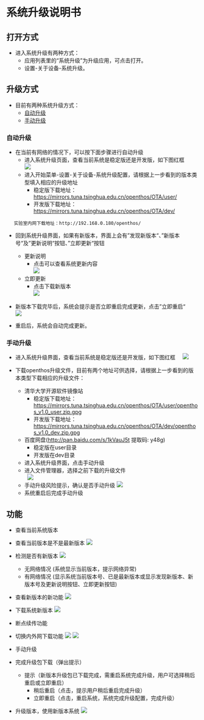 # 系统升级说明书

## 打开方式

- 进入系统升级有两种方式：
   - 应用列表里的“系统升级”为升级应用，可点击打开。
   - 设置-关于设备-系统升级。

## 升级方式

- 目前有两种系统升级方式：
   - [自动升级](#自动升级)
   - [手动升级](#手动升级)

### 自动升级

- 在当前有网络的情况下，可以按下面步骤进行自动升级
   - 进入系统升级页面，查看当前系统是稳定版还是开发版，如下图红框     
   ![](pic/xitongshezhi/mupdate.png)
   - 进入开始菜单-设置-关于设备-系统升级配置，请根据上一步看到的版本类型填入相应的升级地址
      - 稳定版下载地址：https://mirrors.tuna.tsinghua.edu.cn/openthos/OTA/user/
      - 开发版下载地址：https://mirrors.tuna.tsinghua.edu.cn/openthos/OTA/dev/
           
      ```实验室内网下载地址：http://192.168.0.180/openthos/```
   
   - 回到系统升级界面，如果有新版本，界面上会有”发现新版本“、”新版本号“及”更新说明“按钮、”立即更新“按钮
      - 更新说明     
         - 点击可以查看系统更新内容     
   ![](pic/shengji/update_instructions.png)
      - 立即更新     
         - 点击下载新版本     
   ![](pic/shengji/ota_update.png)
   
   - 新版本下载完毕后，系统会提示是否立即重启完成更新，点击”立即重启“     
      ![](pic/shengji/ota_now_restart.png)
   - 重启后，系统会自动完成更新。

### 手动升级

- 进入系统升级界面，查看当前系统是稳定版还是开发版，如下图红框     
![](pic/xitongshezhi/mupdate.png)

- 下载openthos升级文件，目前有两个地址可供选择，请根据上一步看到的版本类型下载相应的升级文件：
   - 清华大学开源软件镜像站
      - 稳定版下载地址：https://mirrors.tuna.tsinghua.edu.cn/openthos/OTA/user/openthos_v1.0_user.zip.gpg
      - 开发版下载地址：https://mirrors.tuna.tsinghua.edu.cn/openthos/OTA/dev/openthos_v1.0_dev.zip.gpg
   - 百度网盘(http://pan.baidu.com/s/1kVauJ5t 提取码: y48g)
      - 稳定版在user目录
      - 开发版在dev目录
   - 进入系统升级界面，点击手动升级
   - 进入文件管理器，选择之前下载的升级文件     
   ![](pic/xitongshezhi/mupdate1.png)
   - 手动升级风险提示，确认是否手动升级
   ![](pic/xitongshezhi/mupdate3.png)     
   - 系统重启后完成手动升级

## 功能  

- 查看当前系统版本
- 查看当前版本是不是最新版本
![](pic/shengji/shengji_banbenhao.png)
- 检测是否有新版本
![](pic/xitongshezhi/mupdate.png)
   - 无网络情况 (系统显示当前版本，提示网络异常)
   - 有网络情况 (显示系统当前版本号、已是最新版本或显示发现新版本、新版本号及更新说明按钮、立即更新按钮)
- 查看新版本的新功能
![](pic/shengji/update_instructions.png)

- 下载系统新版本
![](pic/shengji/ota_update.png)

- 断点续传功能
- 切换内外网下载功能
![](pic/shengji/tmp_4267-Screenshot_2017-03-14-15-15-5738969218.png)
![](pic/shengji/tmp_4267-ota005-1398370391.png)
- 手动升级
- 完成升级包下载（弹出提示）
   - 提示（新版本升级包已下载完成，需重启系统完成升级，用户可选择稍后重启或立即重启）
      - 稍后重启（点击，提示用户稍后重启完成升级）
      - 立即重启（点击，重启系统，系统完成升级配置，完成升级）
- 升级版本，使用新版本系统
![](pic/shengji/ota_now_restart.png)

